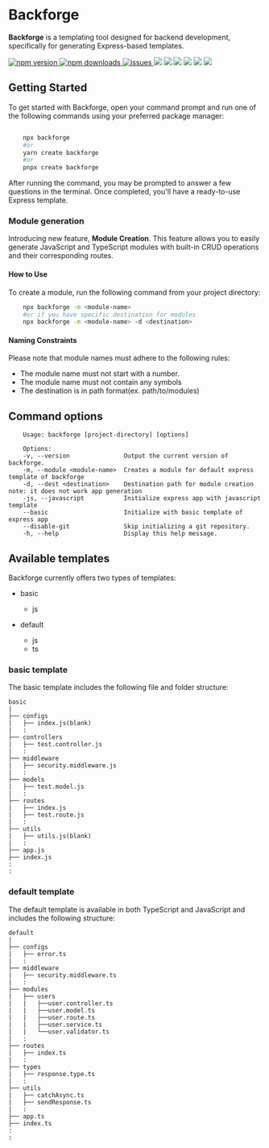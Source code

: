 # Backforge

**Backforge** is a templating tool designed for backend development, specifically for generating Express-based templates.

<a href="https://www.npmjs.com/package/backforge">
  <img src="https://img.shields.io/npm/v/backforge?style=for-the-badge" alt="npm version" />
</a>
<a href="https://www.npmjs.com/package/backforge">
  <img src="https://img.shields.io/npm/dm/backforge?style=for-the-badge" alt="npm downloads" />
</a>
<a href="https://github.com/Saifkhan-rkp/backforge/issues">
  <img src="https://img.shields.io/github/issues-raw/Saifkhan-rkp/backforge?style=for-the-badge" alt="issues" />
</a>
<img src="https://img.shields.io/github/issues-closed-raw/Saifkhan-rkp/backforge?style=for-the-badge" />
<img src="https://img.shields.io/github/license/Saifkhan-rkp/backforge?style=for-the-badge" />
<img src="https://img.shields.io/github/issues-pr-raw/Saifkhan-rkp/backforge?style=for-the-badge" />
<img src="https://img.shields.io/github/issues-pr-closed-raw/Saifkhan-rkp/backforge?style=for-the-badge" />
<img src="https://img.shields.io/github/forks/Saifkhan-rkp/backforge?style=for-the-badge" />
<img src="https://img.shields.io/github/contributors/Saifkhan-rkp/backforge?style=for-the-badge" />

## Getting Started

To get started with Backforge, open your command prompt and run one of the following commands using your preferred package manager:

```bash

    npx backforge
    #or
    yarn create backforge
    #or
    pnpx create backforge

```
After running the command, you may be prompted to answer a few questions in the terminal. Once completed, you'll have a ready-to-use Express template.

### Module generation

Introducing new feature, **Module Creation**. This feature allows you to easily generate JavaScript and TypeScript modules with built-in CRUD operations and their corresponding routes. 

#### How to Use

To create a module, run the following command from your project directory:

```bash
    npx backforge -m <module-name>
    #or if you have specific destination for modules
    npx backforge -m <module-name> -d <destination>
```
#### Naming Constraints 

Please note that module names must adhere to the following rules: 
* The module name must not start with a number. 
* The module name must not contain any symbols
* The destination is in path format(ex. path/to/modules)

## Command options

```text
    Usage: backforge [project-directory] [options]

    Options:
    -v, --version               Output the current version of backforge.
    -m, --module <module-name>  Creates a module for default express template of backforge
    -d, --dest <destination>    Destination path for module creation note: it does not work app generation
    -js, --javascript           Initialize express app with javascript template
    --basic                     Initialize with basic template of express app
    --disable-git               Skip initializing a git repository.
    -h, --help                  Display this help message.
```

## Available templates

Backforge currently offers two types of templates:

- basic
  - js

- default
  - js
  - ts

### basic template

The basic template includes the following file and folder structure:

    basic
    |
    ├── configs
    |   ├── index.js(blank)
    |   :
    ├── controllers
    |   ├── test.controller.js
    |   :
    ├── middleware
    |   ├── security.middleware.js
    |   :
    ├── models
    |   ├── test.model.js
    |   :
    ├── routes
    |   ├── index.js
    |   ├── test.route.js
    |   :
    ├── utils
    |   ├── utils.js(blank)
    |   :
    ├── app.js
    ├── index.js
    :
    :

### default template

The default template is available in both TypeScript and JavaScript and includes the following structure:

    default
    |
    ├── configs
    |   ├── error.ts
    |   :
    ├── middleware
    |   ├── security.middleware.ts
    |   :
    ├── modules
    |   ├── users
    |   |   ├──user.controller.ts
    |   |   ├──user.model.ts
    |   |   ├──user.route.ts
    |   |   ├──user.service.ts
    |   |   └──user.validator.ts
    |   :
    ├── routes
    |   ├── index.ts
    |   :
    ├── types
    |   ├── response.type.ts
    |   :
    ├── utils
    |   ├── catchAsync.ts
    |   ├── sendResponse.ts
    |   :
    ├── app.ts
    ├── index.ts
    :
    :
